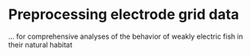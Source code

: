 # Preprocessing electrode grid data
... for comprehensive analyses of the behavior of weakly electric fish in their natural habitat
